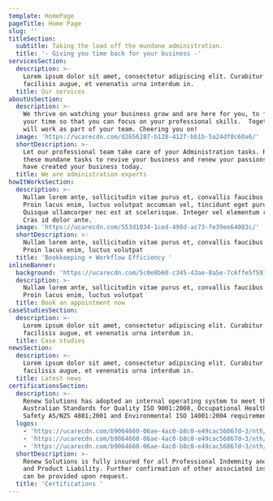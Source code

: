```yaml
---
template: HomePage
pageTitle: Home Page
slug: ''
titleSection:
  subtitle: Taking the load off the mundane administration.
  title: '- Giving you time back for your business -'
servicesSection:
  description: >-
    Lorem ipsum dolor sit amet, consectetur adipiscing elit. Curabitur aliquam
    facilisis augue, et venenatis urna interdum in.
  title: Our services
aboutUsSection:
  description: >-
    We thrive on watching your business grow and are here for you, to free up
    your time so that you can focus on your professional skills.  Together we
    will work as part of your team. Cheering you on!
  image: 'https://ucarecdn.com/d2656287-b128-412f-bb1b-5a24df0c60a6/'
  shortDescription: >-
    Let our professional team take care of your Administration tasks. Relinquish
    these mundane tasks to revive your business and renew your passions that
    have created your business today.
  title: We are administration experts
howItWorksSection:
  description: >-
    Nullam lorem ante, sollicitudin vitae purus et, convallis faucibus nisl.
    Proin lacus enim, luctus volutpat accumsan vel, tincidunt eget purus.
    Quisque ullamcorper nec est at scelerisque. Integer vel elementum risus.
    Cras id dolor ante.
  image: 'https://ucarecdn.com/553d1034-1ced-498d-ac73-fe39ee64083c/'
  shortDescription: >-
    Nullam lorem ante, sollicitudin vitae purus et, convallis faucibus nisl.
    Proin lacus enim, luctus volutpat
  title: 'Bookkeeping + Workflow Efficiency '
inlineBanner:
  background: 'https://ucarecdn.com/5c0e8b60-c345-43ae-8a5e-7c6ffe5f5914/'
  description: >-
    Nullam lorem ante, sollicitudin vitae purus et, convallis faucibus nisl.
    Proin lacus enim, luctus volutpat
  title: Book an appointment now
caseStudiesSection:
  description: >-
    Lorem ipsum dolor sit amet, consectetur adipiscing elit. Curabitur aliquam
    facilisis augue, et venenatis urna interdum in.
  title: Case studies
newsSection:
  description: >-
    Lorem ipsum dolor sit amet, consectetur adipiscing elit. Curabitur aliquam
    facilisis augue, et venenatis urna interdum in.
  title: Latest news
certificationsSection:
  description: >-
    Renew Solutions has adopted an internal operating system to meet the
    Australian Standards for Quality ISO 9001:2008, Occupational Health and
    Safety AS/NZS 4801;2001 and Environmental ISO 14001:2004 requirements.
  logos:
    - 'https://ucarecdn.com/b9064660-06ae-4ac0-b8c0-e49cac56067d~3/nth/0/'
    - 'https://ucarecdn.com/b9064660-06ae-4ac0-b8c0-e49cac56067d~3/nth/1/'
    - 'https://ucarecdn.com/b9064660-06ae-4ac0-b8c0-e49cac56067d~3/nth/2/'
  shortDescription: >-
    Renew Solutions is fully insured for all Professional Indemnity and Public
    and Product Liability. Further confirmation of other associated insurances
    can be provided upon request.
  title: 'Certifications '
---
```


